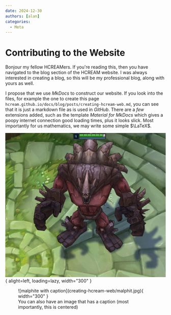 ```yaml
---
date: 2024-12-30
authors: [alan]
categories:
  - Meta
---
```


# Contributing to the Website

Bonjour my fellow HCREAMers. If you're reading this, then you have navigated to the blog section of the HCREAM website. I was always interested in creating a blog, so this will be my professional blog, along with yours as well.

I propose that we use _MkDocs_ to construct our website. If you look into the files, for example the one to create this page `hcream.github.io/docs/blog/posts/creating-hcream-web.md`, you can see that it is just a markdown file as is used in _GitHub_. There are a _few_ extensions added, such as the template _Material for MkDocs_ which gives a poopy internet connection good loading times, plus it looks slick. Most importantly for us mathematics, we may write some simple $\LaTeX$.

![malphite](creating-hcream-web/malphit.jpg){ alight=left, loading=lazy, width="300" }
<figure markdown="span">
  ![malphite with caption](creating-hcream-web/malphit.jpg){ width="300" }
  <figcaption>You can also have an image that has a caption (most importantly, this is centered)</figcaption>
</figure>

